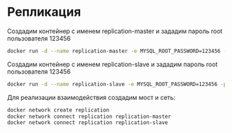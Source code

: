 # Репликация

Создадим контейнер с именем replication-master и зададим пароль root пользователя 123456

```bash
docker run -d --name replication-master -e MYSQL_ROOT_PASSWORD=123456 -p 3307:3306 mysql:8.3
```

Создадим контейнер с именем replication-slave и зададим пароль root пользователя 123456

```bash
docker run -d --name replication-slave -e MYSQL_ROOT_PASSWORD=123456 -p 3308:3306 mysql:8.3
```

Для реализации взаимодействия создадим мост и сеть:

```bash
docker network create replication
docker network connect replication replication-master
docker network connect replication replication-slave
```
